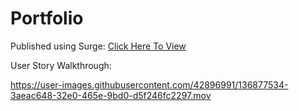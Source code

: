 # Portfolio

Published using Surge: [Click Here To View](WWW.Anthony-Ronca.surge.sh)

User Story Walkthrough:


https://user-images.githubusercontent.com/42896991/136877534-3aeac648-32e0-465e-9bd0-d5f246fc2297.mov

